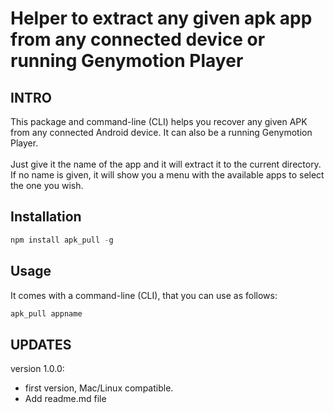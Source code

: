 Helper to extract any given apk app from any connected device or running Genymotion Player
==============================
## INTRO

This package and command-line (CLI) helps you recover any given APK from any connected Android device. It can also be a running Genymotion Player.<br/><br/>
Just give it the name of the app and it will extract it to the current directory. If no name is given, it will show you a menu with the available apps to select the one you wish. 

## Installation
```javascript
npm install apk_pull -g
```

## Usage
It comes with a command-line (CLI), that you can use as follows:  

```javascript
apk_pull appname
```

## UPDATES

version 1.0.0: 
- first version, Mac/Linux compatible.
- Add readme.md file